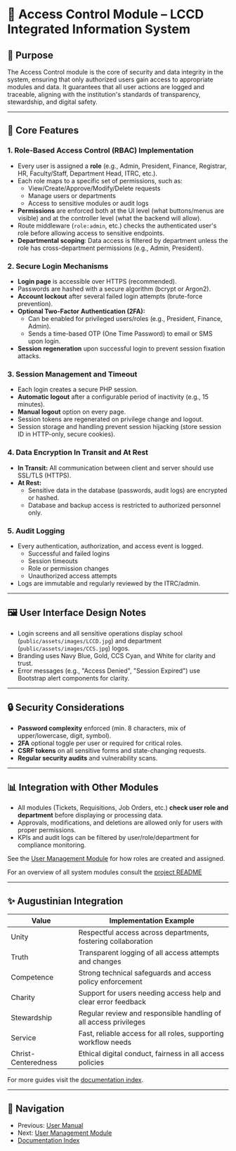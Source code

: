 # 🔐 Access Control Module – LCCD Integrated Information System

## 🎯 Purpose

The Access Control module is the core of security and data integrity in the system, ensuring that only authorized users gain access to appropriate modules and data. It guarantees that all user actions are logged and traceable, aligning with the institution's standards of transparency, stewardship, and digital safety.

---

## 🧩 Core Features

### 1. Role-Based Access Control (RBAC) Implementation
- Every user is assigned a **role** (e.g., Admin, President, Finance, Registrar, HR, Faculty/Staff, Department Head, ITRC, etc.).
- Each role maps to a specific set of permissions, such as:
  - View/Create/Approve/Modify/Delete requests
  - Manage users or departments
  - Access to sensitive modules or audit logs
- **Permissions** are enforced both at the UI level (what buttons/menus are visible) and at the controller level (what the backend will allow).
- Route middleware (`role:admin`, etc.) checks the authenticated user's role before allowing access to sensitive endpoints.
- **Departmental scoping**: Data access is filtered by department unless the role has cross-department permissions (e.g., Admin, President).

### 2. Secure Login Mechanisms
- **Login page** is accessible over HTTPS (recommended).
- Passwords are hashed with a secure algorithm (bcrypt or Argon2).
- **Account lockout** after several failed login attempts (brute-force prevention).
- **Optional Two-Factor Authentication (2FA):**
  - Can be enabled for privileged users/roles (e.g., President, Finance, Admin).
  - Sends a time-based OTP (One Time Password) to email or SMS upon login.
- **Session regeneration** upon successful login to prevent session fixation attacks.

### 3. Session Management and Timeout
- Each login creates a secure PHP session.
- **Automatic logout** after a configurable period of inactivity (e.g., 15 minutes).
- **Manual logout** option on every page.
- Session tokens are regenerated on privilege change and logout.
- Session storage and handling prevent session hijacking (store session ID in HTTP-only, secure cookies).

### 4. Data Encryption In Transit and At Rest
- **In Transit:** All communication between client and server should use SSL/TLS (HTTPS).
- **At Rest:**
  - Sensitive data in the database (passwords, audit logs) are encrypted or hashed.
  - Database and backup access is restricted to authorized personnel only.

### 5. Audit Logging
- Every authentication, authorization, and access event is logged.
  - Successful and failed logins
  - Session timeouts
  - Role or permission changes
  - Unauthorized access attempts
- Logs are immutable and regularly reviewed by the ITRC/admin.

---

## 🖼️ User Interface Design Notes

- Login screens and all sensitive operations display school (`public/assets/images/LCCD.jpg`) and department (`public/assets/images/CCS.jpg`) logos.
- Branding uses Navy Blue, Gold, CCS Cyan, and White for clarity and trust.
- Error messages (e.g., "Access Denied", "Session Expired") use Bootstrap alert components for clarity.

---

## 🔒 Security Considerations

- **Password complexity** enforced (min. 8 characters, mix of upper/lowercase, digit, symbol).
- **2FA** optional toggle per user or required for critical roles.
- **CSRF tokens** on all sensitive forms and state-changing requests.
- **Regular security audits** and vulnerability scans.

---

## 📊 Integration with Other Modules

- All modules (Tickets, Requisitions, Job Orders, etc.) **check user role and department** before displaying or processing data.
- Approvals, modifications, and deletions are allowed only for users with proper permissions.
- KPIs and audit logs can be filtered by user/role/department for compliance monitoring.

See the [User Management Module](user.md) for how roles are created and assigned.

For an overview of all system modules consult the [project README](../README.md)

---

## ✨ Augustinian Integration

| Value           | Implementation Example                                             |
|-----------------|-------------------------------------------------------------------|
| Unity           | Respectful access across departments, fostering collaboration      |
| Truth           | Transparent logging of all access attempts and changes             |
| Competence      | Strong technical safeguards and access policy enforcement          |
| Charity         | Support for users needing access help and clear error feedback     |
| Stewardship     | Regular review and responsible handling of all access privileges   |
| Service         | Fast, reliable access for all roles, supporting workflow needs     |
| Christ-Centeredness | Ethical digital conduct, fairness in all access policies       |

For more guides visit the [documentation index](README.md).

---

## 🚀 Navigation
- Previous: [User Manual](user_manual.md)
- Next: [User Management Module](user.md)
- [Documentation Index](README.md)
